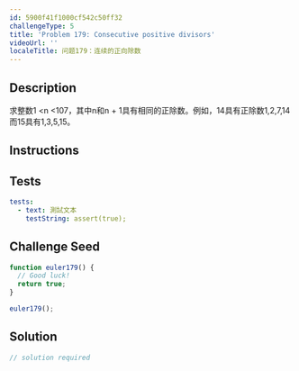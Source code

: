 ```yaml
---
id: 5900f41f1000cf542c50ff32
challengeType: 5
title: 'Problem 179: Consecutive positive divisors'
videoUrl: ''
localeTitle: 问题179：连续的正向除数
---
```


## Description
<section id="description">求整数1 &lt;n &lt;107，其中n和n + 1具有相同的正除数。例如，14具有正除数1,2,7,14而15具有1,3,5,15。 </section>

## Instructions
<section id="instructions">
</section>

## Tests
<section id='tests'>

```yml
tests:
  - text: 測試文本
    testString: assert(true);

```

</section>

## Challenge Seed
<section id='challengeSeed'>

<div id='js-seed'>

```js
function euler179() {
  // Good luck!
  return true;
}

euler179();

```

</div>



</section>

## Solution
<section id='solution'>

```js
// solution required
```
</section>
